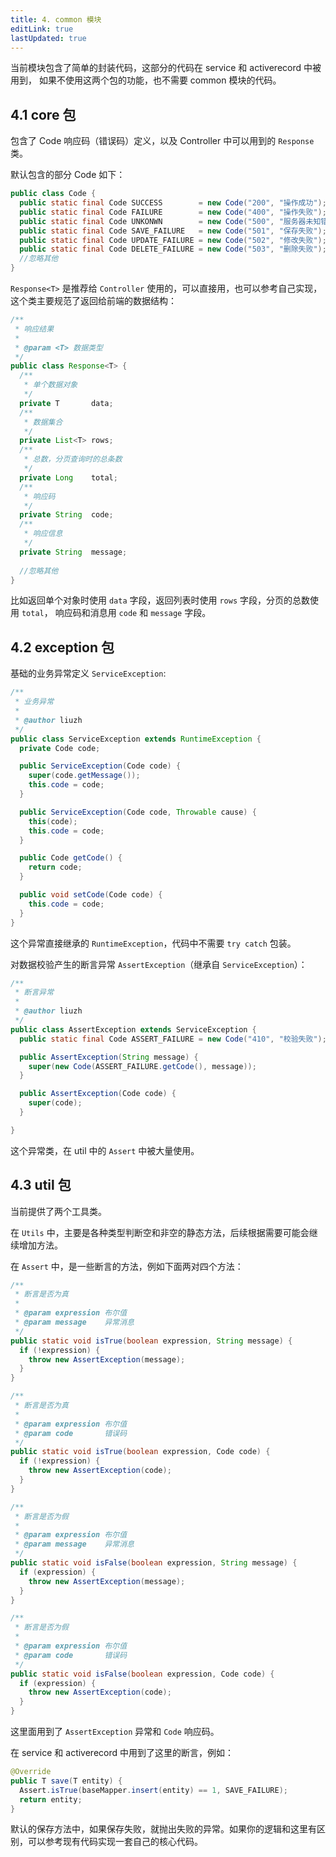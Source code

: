 ```yaml
---
title: 4. common 模块
editLink: true
lastUpdated: true
---
```


当前模块包含了简单的封装代码，这部分的代码在 service 和 activerecord 中被用到，
如果不使用这两个包的功能，也不需要 common 模块的代码。

## 4.1 core 包

包含了 Code 响应码（错误码）定义，以及 Controller 中可以用到的 `Response` 类。

默认包含的部分 Code 如下：
```java
public class Code {
  public static final Code SUCCESS        = new Code("200", "操作成功");
  public static final Code FAILURE        = new Code("400", "操作失败");
  public static final Code UNKONWN        = new Code("500", "服务器未知错误");
  public static final Code SAVE_FAILURE   = new Code("501", "保存失败");
  public static final Code UPDATE_FAILURE = new Code("502", "修改失败");
  public static final Code DELETE_FAILURE = new Code("503", "删除失败");
  //忽略其他
}
```

`Response<T>` 是推荐给 `Controller` 使用的，可以直接用，也可以参考自己实现，
这个类主要规范了返回给前端的数据结构：
```java
/**
 * 响应结果
 *
 * @param <T> 数据类型
 */
public class Response<T> {
  /**
   * 单个数据对象
   */
  private T       data;
  /**
   * 数据集合
   */
  private List<T> rows;
  /**
   * 总数，分页查询时的总条数
   */
  private Long    total;
  /**
   * 响应码
   */
  private String  code;
  /**
   * 响应信息
   */
  private String  message;
  
  //忽略其他
}
```
比如返回单个对象时使用 `data` 字段，返回列表时使用 `rows` 字段，分页的总数使用 `total`，
响应码和消息用 `code` 和 `message` 字段。

## 4.2 exception 包

基础的业务异常定义 `ServiceException`:
```java
/**
 * 业务异常
 *
 * @author liuzh
 */
public class ServiceException extends RuntimeException {
  private Code code;

  public ServiceException(Code code) {
    super(code.getMessage());
    this.code = code;
  }

  public ServiceException(Code code, Throwable cause) {
    this(code);
    this.code = code;
  }

  public Code getCode() {
    return code;
  }

  public void setCode(Code code) {
    this.code = code;
  }
}
```
这个异常直接继承的 `RuntimeException`，代码中不需要 `try catch` 包装。

对数据校验产生的断言异常 `AssertException`（继承自 `ServiceException`）：
```java
/**
 * 断言异常
 *
 * @author liuzh
 */
public class AssertException extends ServiceException {
  public static final Code ASSERT_FAILURE = new Code("410", "校验失败");

  public AssertException(String message) {
    super(new Code(ASSERT_FAILURE.getCode(), message));
  }

  public AssertException(Code code) {
    super(code);
  }

}
```

这个异常类，在 util 中的 `Assert` 中被大量使用。

## 4.3 util 包

当前提供了两个工具类。

在 `Utils` 中，主要是各种类型判断空和非空的静态方法，后续根据需要可能会继续增加方法。

在 `Assert` 中，是一些断言的方法，例如下面两对四个方法：
```java
/**
 * 断言是否为真
 *
 * @param expression 布尔值
 * @param message    异常消息
 */
public static void isTrue(boolean expression, String message) {
  if (!expression) {
    throw new AssertException(message);
  }
}

/**
 * 断言是否为真
 *
 * @param expression 布尔值
 * @param code       错误码
 */
public static void isTrue(boolean expression, Code code) {
  if (!expression) {
    throw new AssertException(code);
  }
}

/**
 * 断言是否为假
 *
 * @param expression 布尔值
 * @param message    异常消息
 */
public static void isFalse(boolean expression, String message) {
  if (expression) {
    throw new AssertException(message);
  }
}

/**
 * 断言是否为假
 *
 * @param expression 布尔值
 * @param code       错误码
 */
public static void isFalse(boolean expression, Code code) {
  if (expression) {
    throw new AssertException(code);
  }
}
```
这里面用到了 `AssertException` 异常和 `Code` 响应码。

在 service 和 activerecord 中用到了这里的断言，例如：
```java
@Override
public T save(T entity) {
  Assert.isTrue(baseMapper.insert(entity) == 1, SAVE_FAILURE);
  return entity;
}
```
默认的保存方法中，如果保存失败，就抛出失败的异常。如果你的逻辑和这里有区别，可以参考现有代码实现一套自己的核心代码。